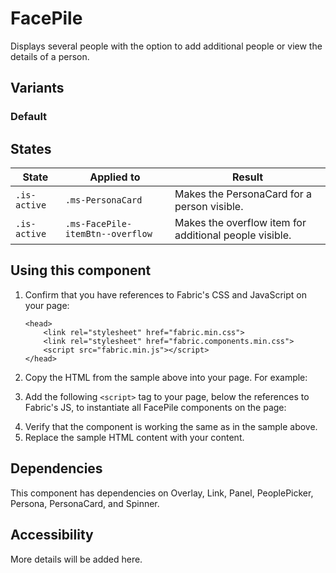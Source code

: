 # FacePile
Displays several people with the option to add additional people or view the details of a person.

## Variants

### Default
<!---
{{> FacePileElem props=FacePileModels.basic }}
--->

## States
State | Applied to | Result
 --- | --- | ---
`.is-active` | `.ms-PersonaCard` | Makes the PersonaCard for a person visible.
`.is-active` | `.ms-FacePile-itemBtn--overflow` | Makes the overflow item for additional people visible.

## Using this component
1. Confirm that you have references to Fabric's CSS and JavaScript on your page:
    ```
    <head>
        <link rel="stylesheet" href="fabric.min.css">
        <link rel="stylesheet" href="fabric.components.min.css">
        <script src="fabric.min.js"></script>
    </head>
    ```
2. Copy the HTML from the sample above into your page. For example:
<!---
<pre>
    <code>
{{renderPartialPre "FacePile" "FacePileElem" FacePileModels.basic false}}
    </code>
</pre>
--->
3. Add the following `<script>` tag to your page, below the references to Fabric's JS, to instantiate all FacePile components on the page:
<!---
<pre>
    <code>
{{renderPartialPre "FacePile" "FacePileJS" "" false}}
    </code>
</pre>
--->
4. Verify that the component is working the same as in the sample above.
5. Replace the sample HTML content with your content.

## Dependencies
This component has dependencies on Overlay, Link, Panel, PeoplePicker, Persona, PersonaCard, and Spinner.

## Accessibility
More details will be added here.

<!---
{{> FacePileJS }}
--->
